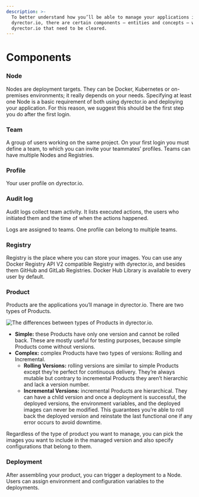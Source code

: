 ```yaml
---
description: >-
  To better understand how you’ll be able to manage your applications in
  dyrector.io, there are certain components – entities and concepts – within
  dyrector.io that need to be cleared.
---
```


# Components

### Node

Nodes are deployment targets. They can be Docker, Kubernetes or on-premises environments; it really depends on your needs. Specifying at least one Node is a basic requirement of both using dyrector.io and deploying your application. For this reason, we suggest this should be the first step you do after the first login.

### **Team**

A group of users working on the same project. On your first login you must define a team, to which you can invite your teammates’ profiles. Teams can have multiple Nodes and Registries.

### Profile

Your user profile on dyrector.io.

### Audit log

Audit logs collect team activity. It lists executed actions, the users who initiated them and the time of when the actions happened.

Logs are assigned to teams. One profile can belong to multiple teams.

### Registry

Registry is the place where you can store your images. You can use any Docker Registry API V2 compatible Registry with dyrector.io, and besides them GitHub and GitLab Registries. Docker Hub Library is available to every user by default.

### Product

Products are the applications you’ll manage in dyrector.io. There are two types of Products.

![The differences between types of Products in dyrector.io.](<../../docs/.gitbook/assets/product types\_dark.png>)

* **Simple:** these Products have only one version and cannot be rolled back. These are mostly useful for testing purposes, because simple Products come without versions.
* **Complex:** complex Products have two types of versions: Rolling and Incremental.
  * **Rolling Versions:** rolling versions are similar to simple Products except they’re perfect for continuous delivery. They’re always mutable but contrary to incremental Products they aren’t hierarchic and lack a version number.
  * **Incremental Versions:** incremental Products are hierarchical. They can have a child version and once a deployment is successful, the deployed versions, the environment variables, and the deployed images can never be modified. This guarantees you’re able to roll back the deployed version and reinstate the last functional one if any error occurs to avoid downtime.

Regardless of the type of product you want to manage, you can pick the images you want to include in the managed version and also specify configurations that belong to them.

### Deployment

After assembling your product, you can trigger a deployment to a Node. Users can assign environment and configuration variables to the deployments.
